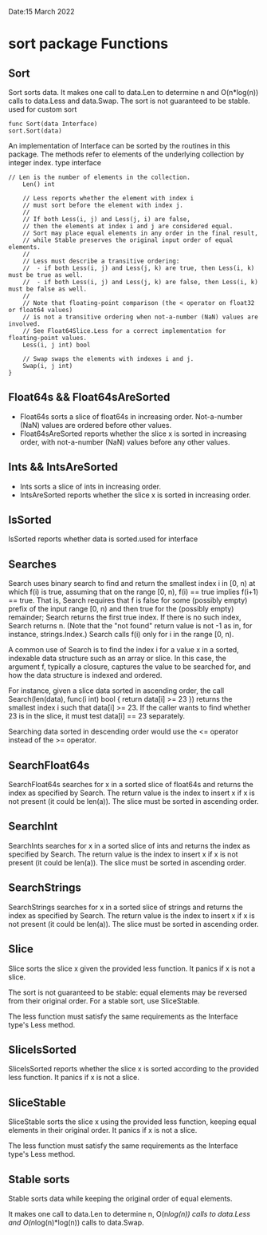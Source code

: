 Date:15 March 2022
# sort package Functions
## Sort
Sort sorts data. It makes one call to data.Len to determine n and O(n*log(n)) calls to data.Less and data.Swap. The sort is not guaranteed to be stable. used for custom sort
```
func Sort(data Interface)
sort.Sort(data)
```
An implementation of Interface can be sorted by the routines in this package. The methods refer to elements of the underlying collection by integer index.
type interface
```
// Len is the number of elements in the collection.
	Len() int

	// Less reports whether the element with index i
	// must sort before the element with index j.
	//
	// If both Less(i, j) and Less(j, i) are false,
	// then the elements at index i and j are considered equal.
	// Sort may place equal elements in any order in the final result,
	// while Stable preserves the original input order of equal elements.
	//
	// Less must describe a transitive ordering:
	//  - if both Less(i, j) and Less(j, k) are true, then Less(i, k) must be true as well.
	//  - if both Less(i, j) and Less(j, k) are false, then Less(i, k) must be false as well.
	//
	// Note that floating-point comparison (the < operator on float32 or float64 values)
	// is not a transitive ordering when not-a-number (NaN) values are involved.
	// See Float64Slice.Less for a correct implementation for floating-point values.
	Less(i, j int) bool

	// Swap swaps the elements with indexes i and j.
	Swap(i, j int)
}
```

## Float64s && Float64sAreSorted
- Float64s sorts a slice of float64s in increasing order. Not-a-number (NaN) values are ordered before other values.
- Float64sAreSorted reports whether the slice x is sorted in increasing order, with not-a-number (NaN) values before any other values.
## Ints && IntsAreSorted 
- Ints sorts a slice of ints in increasing order.
- IntsAreSorted reports whether the slice x is sorted in increasing order.
## IsSorted
IsSorted reports whether data is sorted.used for interface
## Searches
Search uses binary search to find and return the smallest index i in [0, n) at which f(i) is true, assuming that on the range [0, n), f(i) == true implies f(i+1) == true. That is, Search requires that f is false for some (possibly empty) prefix of the input range [0, n) and then true for the (possibly empty) remainder; Search returns the first true index. If there is no such index, Search returns n. (Note that the "not found" return value is not -1 as in, for instance, strings.Index.) Search calls f(i) only for i in the range [0, n).

A common use of Search is to find the index i for a value x in a sorted, indexable data structure such as an array or slice. In this case, the argument f, typically a closure, captures the value to be searched for, and how the data structure is indexed and ordered.

For instance, given a slice data sorted in ascending order, the call Search(len(data), func(i int) bool { return data[i] >= 23 }) returns the smallest index i such that data[i] >= 23. If the caller wants to find whether 23 is in the slice, it must test data[i] == 23 separately.

Searching data sorted in descending order would use the <= operator instead of the >= operator.
## SearchFloat64s
SearchFloat64s searches for x in a sorted slice of float64s and returns the index as specified by Search. The return value is the index to insert x if x is not present (it could be len(a)). The slice must be sorted in ascending order.
## SearchInt
SearchInts searches for x in a sorted slice of ints and returns the index as specified by Search. The return value is the index to insert x if x is not present (it could be len(a)). The slice must be sorted in ascending order.
## SearchStrings 
SearchStrings searches for x in a sorted slice of strings and returns the index as specified by Search. The return value is the index to insert x if x is not present (it could be len(a)). The slice must be sorted in ascending order.
## Slice
Slice sorts the slice x given the provided less function. It panics if x is not a slice.

The sort is not guaranteed to be stable: equal elements may be reversed from their original order. For a stable sort, use SliceStable.

The less function must satisfy the same requirements as the Interface type's Less method.
## SliceIsSorted
SliceIsSorted reports whether the slice x is sorted according to the provided less function. It panics if x is not a slice.

## SliceStable
SliceStable sorts the slice x using the provided less function, keeping equal elements in their original order. It panics if x is not a slice.

The less function must satisfy the same requirements as the Interface type's Less method.
## Stable sorts
Stable sorts data while keeping the original order of equal elements.

It makes one call to data.Len to determine n, O(n*log(n)) calls to data.Less and O(n*log(n)*log(n)) calls to data.Swap.


